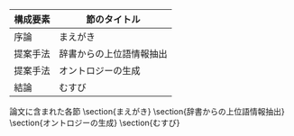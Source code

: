 構成要素 | 節のタイトル
 --- | --- 
序論 | まえがき
提案手法 | 辞書からの上位語情報抽出
提案手法 | オントロジーの生成
結論 | むすび

論文に含まれた各節
\section{まえがき}
\section{辞書からの上位語情報抽出}
\section{オントロジーの生成}
\section{むすび}
